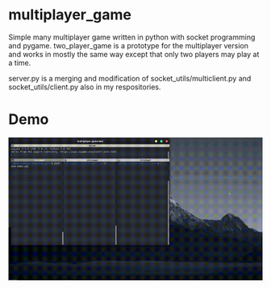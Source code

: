 
# multiplayer_game

Simple many multiplayer game written in python with socket programming and pygame. two_player_game is a prototype for the multiplayer version and works in mostly the same way except that only two players may play at a time.

server.py is a merging and modification of socket_utils/multiclient.py and socket_utils/client.py also in my respositories.

# Demo

![](Resources/demo.gif)